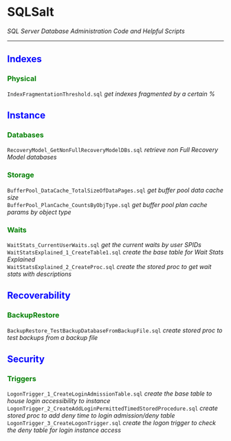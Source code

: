 # SQLSalt
_SQL Server Database Administration Code and Helpful Scripts_

***
## <font color="blue">Indexes</font>
### <font color="green">Physical</font>
`IndexFragmentationThreshold.sql`  _get indexes fragmented by a certain %_

## <font color="blue">Instance</font>
### <font color="green">Databases</font>
`RecoveryModel_GetNonFullRecoveryModelDBs.sql`  _retrieve non Full Recovery Model databases_  
### <font color="green">Storage</font>
`BufferPool_DataCache_TotalSizeOfDataPages.sql`  _get buffer pool data cache size_  
`BufferPool_PlanCache_CountsByObjType.sql`  _get buffer pool plan cache params by object type_  
### <font color="green">Waits</font>
`WaitStats_CurrentUserWaits.sql`  _get the current waits by user SPIDs_  
`WaitStatsExplained_1_CreateTable1.sql`  _create the base table for Wait Stats Explained_  
`WaitStatsExplained_2_CreateProc.sql`  _create the stored proc to get wait stats with descriptions_  

## <font color="blue">Recoverability</font>
### <font color="green">BackupRestore</font>
`BackupRestore_TestBackupDatabaseFromBackupFile.sql`  _create stored proc to test backups from a backup file_  

## <font color="blue">Security</font>
### <font color="green">Triggers</font>
`LogonTrigger_1_CreateLoginAdmissionTable.sql`  _create the base table to house login accessibility to instance_  
`LogonTrigger_2_CreateAddLoginPermittedTimedStoredProcedure.sql`  _create stored proc to add deny time to login admission/deny table_  
`LogonTrigger_3_CreateLogonTrigger.sql`  _create the logon trigger to check the deny table for login instance access_  
